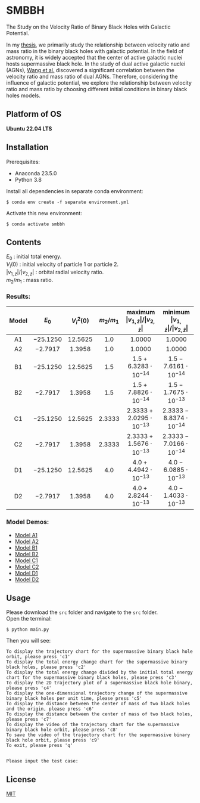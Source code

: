 # SMBBH
The Study on the Velocity Ratio of Binary Black Holes with Galactic Potential.

In my [thesis](https://github.com/Mephisto-000/SMBBH/blob/main/Master_Thesis.pdf), we primarily study the relationship between velocity ratio and mass ratio in the binary black holes with galactic potential. In the field of astronomy, it is widely accepted that the center of active galactic nuclei hosts supermassive black hole. In the study of dual active galactic nuclei (AGNs), [Wang et al.](https://iopscience.iop.org/article/10.1088/0004-637X/705/1/L76) discovered a significant correlation between the velocity ratio and mass ratio of dual AGNs. Therefore, considering the influence of galactic potential, we explore the relationship between velocity ratio and mass ratio by choosing different initial conditions in binary black holes models.

## Platform of OS

**Ubuntu 22.04 LTS**

## Installation

Prerequisites:

- Anaconda 23.5.0
- Python 3.8

Install all dependencies in separate conda environment:
```shell
$ conda env create -f separate environment.yml
```

Activate this new environment:
```shell
$ conda activate smbbh
```

## Contents

$E_{0}$ : initial total energy.  
$V_{i}(0)$ : initial velocity of particle 1 or particle 2.  
$|v_{1,\hat{z}}|/|v_{2,\hat{z}}|$ : orbital radial velocity ratio.  
$m_{2}/m_{1}$ : mass ratio.  

### Results:    

| Model | $E_{0}$ | $V_{i}^{2}(0)$ | $m_{2}/m_{1}$ | maximum $\|v_{1,\hat{z}}\|/\|v_{2, \hat{z}}\|$ | minimum $\|v_{1,\hat{z}}\|/\|v_{2, \hat{z}}\|$ |
|:-----:|:-------:|:--------------:|:-------------:|:----------------------------------------------:|:----------------------------------------------:|
|  A1   | $-25.1250$ |   $12.5625$    |     $1.0$     |                  $1.0000$                  |                  $1.0000$                  |
|  A2   | $-2.7917$  |    $1.3958$    |     $1.0$     |                  $1.0000$                  |                  $1.0000$                  |
|  B1   | $-25.1250$ |   $12.5625$    |     $1.5$     |         $1.5+6.3283\cdot 10^{-14}$         |         $1.5-7.6161\cdot 10^{-14}$         |
|  B2   | $-2.7917$  |    $1.3958$    |     $1.5$     |         $1.5+7.8826\cdot 10^{-14}$         |         $1.5-1.7675\cdot 10^{-13}$         |
|  C1   | $-25.1250$ |   $12.5625$    |   $2.3333$    |       $2.3333+2.0295\cdot 10^{-13}$        |       $2.3333-8.8374\cdot 10^{-14}$        |
|  C2   | $-2.7917$  |    $1.3958$    |   $2.3333$    |       $2.3333+1.5676\cdot 10^{-13}$        |       $2.3333-7.0166\cdot 10^{-14}$        |
|  D1   | $-25.1250$ |   $12.5625$    |     $4.0$     |         $4.0+4.4942\cdot 10^{-13}$         |         $4.0-6.0885\cdot 10^{-13}$         |
|  D2   | $-2.7917$  |    $1.3958$    |     $4.0$     |         $4.0+2.8244\cdot 10^{-13}$         |         $4.0-1.4033\cdot 10^{-13}$         |

### Model Demos:

- [Model A1](https://github.com/Mephisto-000/SMBBH/blob/main/demo/model_A1.ipynb)
- [Model A2](https://github.com/Mephisto-000/SMBBH/blob/main/demo/model_A2.ipynb)
- [Model B1](https://github.com/Mephisto-000/SMBBH/blob/main/demo/model_B1.ipynb)
- [Model B2](https://github.com/Mephisto-000/SMBBH/blob/main/demo/model_B2.ipynb)
- [Model C1](https://github.com/Mephisto-000/SMBBH/blob/main/demo/model_C1.ipynb)
- [Model C2](https://github.com/Mephisto-000/SMBBH/blob/main/demo/model_C2.ipynb)
- [Model D1](https://github.com/Mephisto-000/SMBBH/blob/main/demo/model_D1.ipynb)
- [Model D2](https://github.com/Mephisto-000/SMBBH/blob/main/demo/model_D2.ipynb)



## Usage

Please download the `src` folder and navigate to the `src` folder.  
Open the terminal:

```shell
$ python main.py
```

Then you will see:

```shell
To display the trajectory chart for the supermassive binary black hole orbit, please press 'c1'
To display the total energy change chart for the supermassive binary black holes, please press 'c2'
To display the total energy change divided by the initial total energy chart for the supermassive binary black holes, please press 'c3'
To display the 2D trajectory plot of a supermassive black hole binary, please press 'c4'
To display the one-dimensional trajectory change of the supermassive binary black holes per unit time, please press 'c5'
To display the distance between the center of mass of two black holes and the origin, please press 'c6'
To display the distance between the center of mass of two black holes, please press 'c7'
To display the video of the trajectory chart for the supermassive binary black hole orbit, please press 'c8'
To save the video of the trajectory chart for the supermassive binary black hole orbit, please press 'c9'
To exit, please press 'q'


Please input the test case: 
```





## License

[MIT](https://github.com/Mephisto-000/SMBBH/blob/main/LICENSE)
